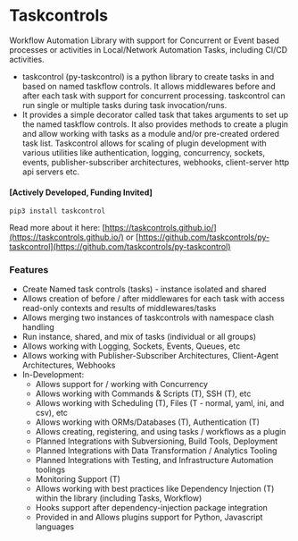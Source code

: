 # Taskcontrols

Workflow Automation Library with support for Concurrent or Event based processes or activities in Local/Network Automation Tasks, including CI/CD activities.

* taskcontrol (py-taskcontrol) is a python library to create tasks in and based on named taskflow controls. It allows middlewares before and after each task with support for concurrent processing. taskcontrol can run single or multiple tasks during task invocation/runs.
* It provides a simple decorator called task that takes arguments to set up the named taskflow controls. It also provides methods to create a plugin and allow working with tasks as a module and/or pre-created ordered task list. Taskcontrol allows for scaling of plugin development with various utilities like authentication, logging, concurrency, sockets, events, publisher-subscriber architectures, webhooks, client-server http api servers etc.

#### [Actively Developed, Funding Invited]

`pip3 install taskcontrol`

Read more about it here: [https://taskcontrols.github.io/](https://taskcontrols.github.io/) or [https://github.com/taskcontrols/py-taskcontrol](https://github.com/taskcontrols/py-taskcontrol)


### Features

* Create Named task controls (tasks) - instance isolated and shared
* Allows creation of before / after middlewares for each task with access read-only contexts and results of middlewares/tasks
* Allows merging two instances of taskcontrols with namespace clash handling
* Run instance, shared, and mix of tasks (individual or all groups)
* Allows working with Logging, Sockets, Events, Queues, etc
* Allows working with Publisher-Subscriber Architectures, Client-Agent Architectures, Webhooks
* In-Development:
    - Allows support for / working with Concurrency
    - Allows working with Commands & Scripts (T), SSH (T), etc
    - Allows working with Scheduling (T), Files (T - normal, yaml, ini, and csv), etc
    - Allows working with ORMs/Databases (T), Authentication (T)
    - Allows creating, registering, and using tasks / workflows as a plugin
    - Planned Integrations with Subversioning, Build Tools, Deployment
    - Planned Integrations with Data Transformation / Analytics Tooling
    - Planned Integrations with Testing, and Infrastructure Automation toolings
    - Monitoring Support (T)
    - Allows working with best practices like Dependency Injection (T) within the library (including Tasks, Workflow)
    - Hooks support after dependency-injection package integration
    - Provided in and Allows plugins support for Python, Javascript languages

